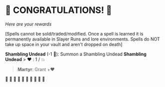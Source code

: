 # :sparkler: CONGRATULATIONS! :sparkler: 
*Here are your rewards*

[Spells cannot be sold/traded/modified. Once a spell is learned it is permanently available in Slayer Runs and lore environments. Spells do NOT take up space in your vault and aren't dropped on death]

**Shambling Undead** (-1 :large_blue_diamond:): Summon a Shambling Undead 
**__Shambling Undead__**
﻿> :heart:﻿﻿﻿ : 1 / :boom:
> **Martyr**: Grant +:heart:

:sparkler: :sparkler: :sparkler: :sparkler: :sparkler: :sparkler: :sparkler: :sparkler: :sparkler: :sparkler: 
